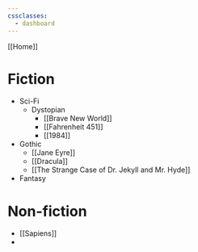 ```yaml
---
cssclasses:
  - dashboard
---
```


[[Home]]

# Fiction
- Sci-Fi
	- Dystopian
		- [[Brave New World]]
		- [[Fahrenheit 451]]
		- [[1984]]
- Gothic
	- [[Jane Eyre]]
	- [[Dracula]]
	- [[The Strange Case of Dr. Jekyll and Mr. Hyde]]
- Fantasy

# Non-fiction
- [[Sapiens]]
- 